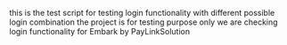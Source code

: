 this is the test script for testing login functionality with different possible login combination
the project is for testing purpose only
we are checking login functionality for Embark by PayLinkSolution